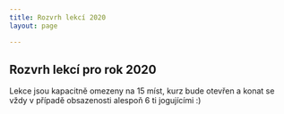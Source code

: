 ```yaml
---
title: Rozvrh lekcí 2020
layout: page

---
```

## Rozvrh lekcí pro rok 2020

Lekce jsou kapacitně omezeny na 15 míst, kurz bude otevřen a konat se vždy v případě obsazenosti alespoň 6 ti jogujícími :)